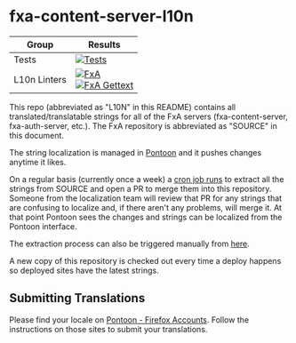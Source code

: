 # fxa-content-server-l10n

| Group | Results |
|----|----|
| Tests | [![Tests](https://github.com/mozilla/fxa-content-server-l10n/actions/workflows/test.yaml/badge.svg)](https://github.com/mozilla/fxa-content-server-l10n/actions/workflows/test.yaml) |
| L10n Linters | [![FxA](https://github.com/mozilla-l10n/mozl10n-linter/actions/workflows/fxa.yaml/badge.svg)](https://github.com/mozilla-l10n/mozl10n-linter/actions/workflows/fxa.yaml)<br>[![FxA Gettext](https://github.com/mozilla-l10n/mozl10n-linter/actions/workflows/fxa_gettext.yaml/badge.svg)](https://github.com/mozilla-l10n/mozl10n-linter/actions/workflows/fxa_gettext.yaml) |

This repo (abbreviated as "L10N" in this README) contains all translated/translatable strings for all of the FxA servers (fxa-content-server, fxa-auth-server, etc.). The FxA repository is abbreviated as "SOURCE" in this document.

The string localization is managed in [Pontoon](https://pontoon.mozilla.org/projects/firefox-accounts/) and it pushes changes anytime it likes.

On a regular basis (currently once a week) a [cron job runs](https://github.com/mozilla/fxa-content-server-l10n/blob/main/.github/workflows/l10n_extract.yaml) to extract all the strings from SOURCE and open a PR to merge them into this repository. Someone from the localization team will review that PR for any strings that are confusing to localize and, if there aren't any problems, will merge it. At that point Pontoon sees the changes and strings can be localized from the Pontoon interface.

The extraction process can also be triggered manually from [here](https://github.com/mozilla/fxa-content-server-l10n/actions/workflows/l10n_extract.yaml).

A new copy of this repository is checked out every time a deploy happens so deployed sites have the latest strings.

## Submitting Translations

Please find your locale on [Pontoon - Firefox Accounts](https://pontoon.mozilla.org/projects/firefox-accounts/).
Follow the instructions on those sites to submit your translations.
